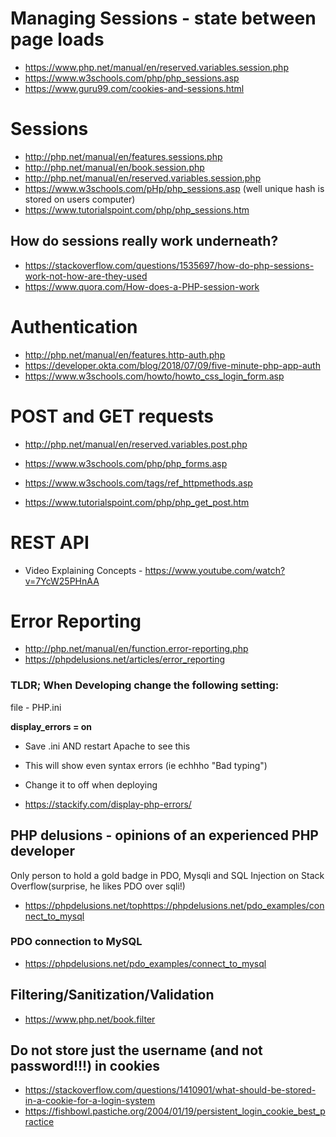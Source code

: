 # Managing Sessions - state between page loads

* https://www.php.net/manual/en/reserved.variables.session.php
* https://www.w3schools.com/php/php_sessions.asp
* https://www.guru99.com/cookies-and-sessions.html

# Sessions
* http://php.net/manual/en/features.sessions.php
* http://php.net/manual/en/book.session.php
* http://php.net/manual/en/reserved.variables.session.php
* https://www.w3schools.com/pHp/php_sessions.asp (well unique hash is stored on users computer)
* https://www.tutorialspoint.com/php/php_sessions.htm

## How do sessions really work underneath?
* https://stackoverflow.com/questions/1535697/how-do-php-sessions-work-not-how-are-they-used
* https://www.quora.com/How-does-a-PHP-session-work

# Authentication
* http://php.net/manual/en/features.http-auth.php
* https://developer.okta.com/blog/2018/07/09/five-minute-php-app-auth
* https://www.w3schools.com/howto/howto_css_login_form.asp

# POST and GET requests
* http://php.net/manual/en/reserved.variables.post.php

* https://www.w3schools.com/php/php_forms.asp
* https://www.w3schools.com/tags/ref_httpmethods.asp
* https://www.tutorialspoint.com/php/php_get_post.htm


# REST API

* Video Explaining Concepts - https://www.youtube.com/watch?v=7YcW25PHnAA

# Error Reporting
* http://php.net/manual/en/function.error-reporting.php
* https://phpdelusions.net/articles/error_reporting

### TLDR; When Developing  change the following setting:

file - PHP.ini

**display_errors = on**
* Save .ini AND restart Apache to see this
* This will show even syntax errors (ie echhho "Bad typing")
* Change it to off when deploying

* https://stackify.com/display-php-errors/

## PHP delusions - opinions of an experienced PHP developer 
Only person to hold a gold badge in  PDO,  Mysqli and  SQL Injection on Stack Overflow(surprise, he likes PDO over sqli!)
* https://phpdelusions.net/tophttps://phpdelusions.net/pdo_examples/connect_to_mysql
### PDO connection to MySQL
* https://phpdelusions.net/pdo_examples/connect_to_mysql

## Filtering/Sanitization/Validation

* https://www.php.net/book.filter


## Do not store just the username (and not password!!!) in cookies

* https://stackoverflow.com/questions/1410901/what-should-be-stored-in-a-cookie-for-a-login-system
* https://fishbowl.pastiche.org/2004/01/19/persistent_login_cookie_best_practice



